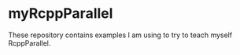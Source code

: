 # myRcppParallel

These repository contains examples I am using to try to teach myself RcppParallel.
